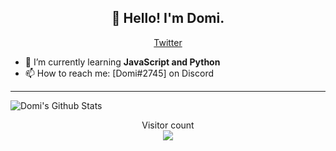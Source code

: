 <h2 align="center">👋 Hello! I'm Domi.</h2>
<p align="center">
  <a href="https://twitter.com/domitg">Twitter</a>
</p>

- 🌱 I’m currently learning **JavaScript and Python**
- 📫 How to reach me: [Domi#2745] on Discord

-----

<img align="center" alt="Domi's Github Stats" src="https://github-readme-stats.vercel.app/api?username=domitg&show_icons=true&hide_border=true" />

<p align="center"> 
  Visitor count<br>
  <img src="https://profile-counter.glitch.me/domitg/count.svg" />
</p>
